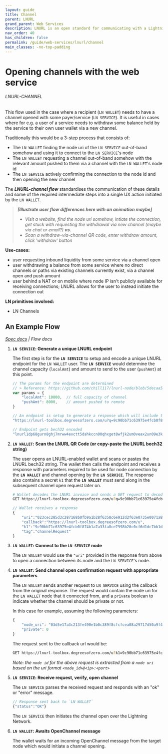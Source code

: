 ```yaml
---
layout: guide
title: Channel
parent: LNURL
grand_parent: Web Services
description: LNURL is an open standard for communicating with a Lightning node through HTTP.
nav_order: 40
has_children: false
permalink: /guide/web-services/lnurl/channel
main_classes: -no-top-padding
---
```


# Opening channels with the web service
###### LNURL-CHANNEL

This flow used in the case where a recipient (`LN WALLET`) needs to have a channel opened with some payer/service (`LN SERVICE`). It is useful in cases where for e.g. a user of a service needs to withdraw some balance held by the service to their own user wallet via a new channel.

Traditionally this would be a 3-step process that consists of:
- The `LN WALLET` finding the node uri of the `LN SERVICE` out-of-band somehow and using it to connect to the `LN SERVICE`'s node
- The `LN WALLET` requesting a channel out-of-band somehow with the relevant amount pushed to them via a channel with the `LN WALLET`'s node id
- The `LN SERVICE` actively confirming the connection to the node id and then opening the new channel

The ***LNURL-channel flow*** standardises the communication of these details and some of the required intermediate steps into a single UX action initiated by the `LN WALLET`.

>_**[Illustrate user flow differences here with an animation maybe]**_
> - _Visit a website, find the node uri somehow, intiate the connection, get stuck with requesting the withdrawal via new channel (maybe via chat or email?) **vs.**_
> - _Scan a withdraw-via-channel QR code, enter withdraw amount, click 'withdraw' button_

**Use-cases:**
- user requesting inbound liquidity from some service via a channel open
- user withdrawing a balance from some service where no direct channels or paths via existing channels currently exist, via a channel open and push amount
- user behind a NAT or on mobile where node IP isn't publicly available for receiving connections; LNURL allows for the user to instead initiate the connection out

**LN primitives involved:**
- LN Channels

## An Example Flow
_[Spec docs](https://github.com/fiatjaf/lnurl-rfc/blob/master/lnurl-channel.md) | Flow docs_

1. **`LN SERVICE`: Generate a unique LNURL endpoint**

    The first step is for the **`LN SERVICE`** to setup and encode a unique LNURL endpoint for the `LN WALLET` user. The **`LN SERVICE`** would determine the channel capacity (`localAmt`) and amount to send to the user (`pushAmt`) at this point.

    ```js
    // The params for the endpoint are determined
    // > Reference: https://github.com/chill117/lnurl-node/blob/5decaa533e01c63771cf471184459d40c505aede/README.md#channelrequest
    var params = {
        "localAmt": 10000,  // full capacity of channel
        "pushAmt": 8000,    // amount pushed to remote
    }

    // An endpoint is setup to generate a response which will include the 'params'
    "https://lnurl-toolbox.degreesofzero.com/u?q=9c90bb71c63975e4fcb0f874b1a7a33fa8ce7998b20c0cf6d1dc7bb1d7960b1a"

    // Endpoint gets bech32 encoded
    "lnurl1dp68gurn8ghj7mrww4exctt5dahkccn00qhxget8wfjk2um0veax2un09e3k7mf0w5lhz0fevvunqcnzxuckxd3n8ymn2ef5ve3kyvrx8qmngc33vymkzvenvesnscm9xuunjwrzxgcxxvrrvcmxgvtyvvmkyc33vsmnjd3svgckzcrx382"
    ```

1. **`LN WALLET`: Scan the LNURL QR Code (or copy-paste the LNURL bech32 string)**

    The user opens an LNURL-enabled wallet and scans or pastes the LNURL bech32 string. The wallet then calls the endpoint and receives a response with parameters required to be used for node connection by the **`LN WALLET`** and channel opening by the **`LN SERVICE`**. The response also contains a secret `k1` that the **`LN WALLET`** must send along in the subsequent channel open request later on.

    ```sh
    # Wallet decodes the LNURL invoice and sends a GET request to decoded url
    GET https://lnurl-toolbox.degreesofzero.com/u?q=9c90bb71c63975e4fcb0f874b1a7a33fa8ce7998b20c0cf6d1dc7bb1d7960b1a
    ```

    ```js
    // Wallet receives a response
    {
        "uri":"023cec285d3c287168b0fb9a1b28f6358c6e912d2f63e0735e0071a8d523436d0a@lnurl-toolbox.degreesofzero.com:29735",
        "callback":"https://lnurl-toolbox.degreesofzero.com/u",
        "k1":"9c90bb71c63975e4fcb0f874b1a7a33fa8ce7998b20c0cf6d1dc7bb1d7960b1a",
        "tag":"channelRequest"
    }
    ```

1. **`LN WALLET`: Connect to the `LN SERVICE` node**

    The `LN WALLET` would use the `"uri"` provided in the response from above to open a connection between its node and the `LN SERVICE`'s node.

1. **`LN WALLET`: Send channel open confirmation request with appropriate parameters**

    The `LN WALLET` sends another request to `LN SERVICE` using the callback from the original response. The request would contain the node uri for the `LN WALLET` node that it connected from, and a `private` boolean to indicate whether the channel should be private or not.

    In this case for example, assuming the following parameters:

    ```js
    {
        "node_uri": "03d5e17a3c213fe490e1b0c389f8cfcfcea08a29717d50a9f453735e0ab2a7c003@3.16.119.191:9735",
        "private": 0
    }
    ```

    The request sent to the callback url would be:
    ```sh
    GET https://lnurl-toolbox.degreesofzero.com/u?k1=9c90bb71c63975e4fcb0f874b1a7a33fa8ce7998b20c0cf6d1dc7bb1d7960b1a&remoteid=03d5e17a3c213fe490e1b0c389f8cfcfcea08a29717d50a9f453735e0ab2a7c003&private=0
    ```

    _Note: the `node id` for the above request is extracted from a `node uri` based on the uri format `<node_id>@<ip>:<port>`_

1. **`LN SERVICE`: Receive request, verify, open channel**

    The `LN SERVICE` parses the received request and responds with an "ok" or "error" message.

    ```js
    // Response sent back to `LN WALLET`
    {"status":"OK"}
    ```

    The `LN SERVICE` then initiates the channel open over the Lightning Network.

1. **`LN WALLET`: Awaits OpenChannel message**

    The wallet waits for an incoming OpenChannel message from the target node which would initiate a channel opening.
